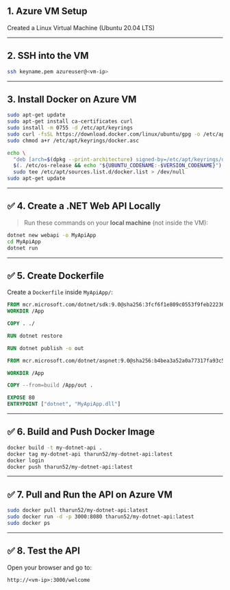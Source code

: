 ## **1. Azure VM Setup**

Created a Linux Virtual Machine (Ubuntu 20.04 LTS)

---

## **2. SSH into the VM**

```bash
ssh keyname.pem azureuser@<vm-ip>
```

---

## **3. Install Docker on Azure VM**

```bash
sudo apt-get update
sudo apt-get install ca-certificates curl
sudo install -m 0755 -d /etc/apt/keyrings
sudo curl -fsSL https://download.docker.com/linux/ubuntu/gpg -o /etc/apt/keyrings/docker.asc
sudo chmod a+r /etc/apt/keyrings/docker.asc

echo \
  "deb [arch=$(dpkg --print-architecture) signed-by=/etc/apt/keyrings/docker.asc] https://download.docker.com/linux/ubuntu \
  $(. /etc/os-release && echo "${UBUNTU_CODENAME:-$VERSION_CODENAME}") stable" | \
  sudo tee /etc/apt/sources.list.d/docker.list > /dev/null
sudo apt-get update
```

---

## ✅ **4. Create a .NET Web API Locally**

> Run these commands on your **local machine** (not inside the VM):

```bash
dotnet new webapi -o MyApiApp
cd MyApiApp
dotnet run
```
   
---

## ✅ **5. Create Dockerfile**

Create a `Dockerfile` inside `MyApiApp/`:

```dockerfile
FROM mcr.microsoft.com/dotnet/sdk:9.0@sha256:3fcf6f1e809c0553f9feb222369f58749af314af6f063f389cbd2f913b4ad556 AS build
WORKDIR /App

COPY . ./

RUN dotnet restore

RUN dotnet publish -o out

FROM mcr.microsoft.com/dotnet/aspnet:9.0@sha256:b4bea3a52a0a77317fa93c5bbdb076623f81e3e2f201078d89914da71318b5d8

WORKDIR /App

COPY --from=build /App/out .

EXPOSE 80
ENTRYPOINT ["dotnet", "MyApiApp.dll"]
```

---

## ✅ **6. Build and Push Docker Image**

```bash
docker build -t my-dotnet-api .
docker tag my-dotnet-api tharun52/my-dotnet-api:latest
docker login
docker push tharun52/my-dotnet-api:latest
```

---

## ✅ **7. Pull and Run the API on Azure VM**

```bash
sudo docker pull tharun52/my-dotnet-api:latest
sudo docker run -d -p 3000:8080 tharun52/my-dotnet-api:latest
sudo docker ps
```

---

## ✅ **8. Test the API**

Open your browser and go to:

```
http://<vm-ip>:3000/welcome
```
